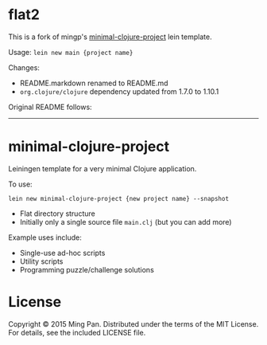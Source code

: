 # flat2

This is a fork of mingp's [minimal-clojure-project](https://github.com/mingp/minimal-clojure-project) lein template.

Usage: `lein new main {project name}`

Changes:
- README.markdown renamed to README.md
- `org.clojure/clojure` dependency updated from 1.7.0 to 1.10.1

Original README follows:

----

# minimal-clojure-project

Leiningen template for a very minimal Clojure application.

To use:

```
lein new minimal-clojure-project {new project name} --snapshot
```

* Flat directory structure
* Initially only a single source file `main.clj` (but you can add more)

Example uses include:

* Single-use ad-hoc scripts
* Utility scripts
* Programming puzzle/challenge solutions

# License

Copyright © 2015 Ming Pan.
Distributed under the terms of the MIT License.
For details, see the included LICENSE file.
